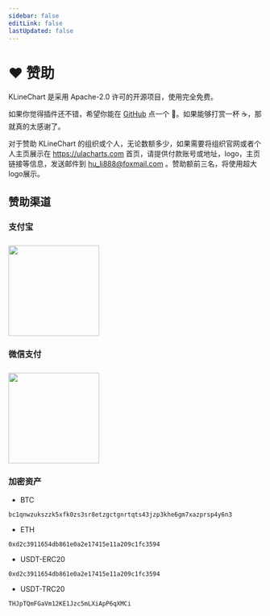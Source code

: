 ```yaml
---
sidebar: false
editLink: false
lastUpdated: false
---
```


# ❤️ 赞助

KLineChart 是采用 Apache-2.0 许可的开源项目，使用完全免费。

如果你觉得插件还不错，希望你能在 [GitHub](https://github.com/ulacharts/KLineChart) 点一个 🌟。如果能够打赏一杯 ☕️，那就真的太感谢了。

对于赞助 KLineChart 的组织或个人，无论数额多少，如果需要将组织官网或者个人主页展示在 https://ulacharts.com 首页，请提供付款账号或地址，logo，主页链接等信息，发送邮件到 hu_li888@foxmail.com 。赞助额前三名，将使用超大logo展示。

## 赞助渠道
### 支付宝
<img style="width:180px;margin-top:10px" src="/images/alipay_qr_code.png"/>

### 微信支付
<img style="width:180px;margin-top:10px" src="/images/wechat_pay_qr_code.png"/>

<!-- ## PayPal
+ [paypal](https://paypal.me/liihuu) -->

### 加密资产
+ BTC
```
bc1qnwzukszzk5xfk0zs3sr8etzgctgnrtqts43jzp3khe6gm7xazprsp4y6n3
```
+ ETH
```
0xd2c3911654db861e0a2e17415e11a209c1fc3594
```
+ USDT-ERC20
```
0xd2c3911654db861e0a2e17415e11a209c1fc3594
```
+ USDT-TRC20
```
THJpTQmFGaVm12KE1Jzc5mLXiApP6qXMCi
```
